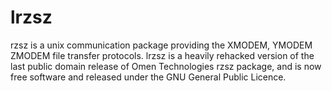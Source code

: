 lrzsz
=====

rzsz is a unix communication package providing the XMODEM, YMODEM ZMODEM file transfer protocols. lrzsz is a heavily rehacked version of the last public domain release of Omen Technologies rzsz package, and is now free software and released under the GNU General Public Licence.
